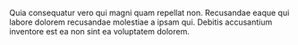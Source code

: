 Quia consequatur vero qui magni quam repellat non. Recusandae eaque qui labore dolorem recusandae molestiae a ipsam qui. Debitis accusantium inventore est ea non sint ea voluptatem dolorem.